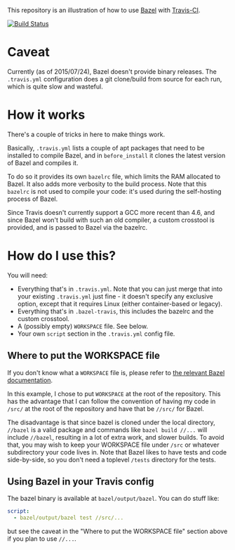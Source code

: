 This repository is an illustration of how to use
[Bazel](http://bazel.io) with [Travis-CI](https://travis-ci.org/).

[![Build Status](https://travis-ci.org/korfuri/bazel-travis.svg?branch=master)](https://travis-ci.org/korfuri/bazel-travis)

# Caveat

Currently (as of 2015/07/24), Bazel doesn't provide binary
releases. The `.travis.yml` configuration does a git clone/build from
source for each run, which is quite slow and wasteful.

# How it works

There's a couple of tricks in here to make things work.

Basically, `.travis.yml` lists a couple of apt packages that need to
be installed to compile Bazel, and in `before_install` it clones the
latest version of Bazel and compiles it.

To do so it provides its own `bazelrc` file, which limits the RAM
allocated to Bazel. It also adds more verbosity to the build
process. Note that this `bazelrc` is not used to compile your code:
it's used during the self-hosting process of Bazel.

Since Travis doesn't currently support a GCC more recent than 4.6, and
since Bazel won't build with such an old compiler, a custom crosstool
is provided, and is passed to Bazel via the bazelrc.

# How do I use this?

You will need:

  * Everything that's in `.travis.yml`. Note that you can just merge
    that into your existing `.travis.yml` just fine - it doesn't
    specify any exclusive option, except that it requires Linux
    (either container-based or legacy).
  * Everything that's in `.bazel-travis`, this includes the bazelrc
    and the custom crosstool.
  * A (possibly empty) `WORKSPACE` file. See below.
  * Your own `script` section in the `.travis.yml` config file.

## Where to put the WORKSPACE file

If you don't know what a `WORKSPACE` file is, please refer to
[the relevant Bazel documentation](http://bazel.io/docs/getting-started.html).

In this example, I chose to put `WORKSPACE` at the root of the
repository. This has the advantage that I can follow the convention of
having my code in `/src/` at the root of the repository and have that
be `//src/` for Bazel.

The disadvantage is that since bazel is cloned under the local
directory, `//bazel` is a valid package and commands like `bazel build
//...` will include `//bazel`, resulting in a lot of extra work, and
slower builds. To avoid that, you may wish to keep your WORKSPACE file
under `/src` or whatever subdirectory your code lives in. Note that
Bazel likes to have tests and code side-by-side, so you don't need a
toplevel `/tests` directory for the tests.

## Using Bazel in your Travis config

The bazel binary is available at `bazel/output/bazel`. You can do
stuff like:

```yaml
script:
  - bazel/output/bazel test //src/...
```

but see the caveat in the "Where to put the WORKSPACE file" section
above if you plan to use `//...`.
